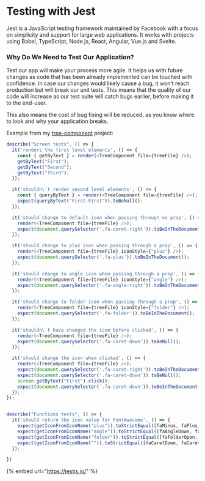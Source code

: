 # Testing with Jest

 Jest is a JavaScript testing framework maintained by Facebook with a focus on simplicity and support for large web applications. It works with projects using Babel, TypeScript, Node.js, React, Angular, Vue.js and Svelte.

### Why Do We Need to Test Our Application?

Test our app will make your process more agile. It helps us with future changes as code that has been already implemented can be touched with confidence. In case our changes would likely cause a bug, it won’t reach production but will break our unit tests. This means that the quality of our code will increase as our test suite will catch bugs earlier, before making it to the end-user.

This also means the cost of bug fixing will be reduced, as you know where to look and why your application breaks.

Example from my [tree-component](https://github.com/Ralvgar/tree-component) project:

```javascript
describe("Screen tests", () => {
  it('renders the first level elements', () => {
    const { getByText } = render(<TreeComponent file={treeFile} />);
    getByText("First");
    getByText("Second");
    getByText("Third");
  });

  it('shouldn\'t render second level elements', () => {
    const { queryByText } = render(<TreeComponent file={treeFile} />);
    expect(queryByText("First-First")).toBeNull();
  });

  it('should change to default icon when passing through no prop', () => {
    render(<TreeComponent file={treeFile} />);
    expect(document.querySelector('.fa-caret-right')).toBeInTheDocument();
  });

  it('should change to plus icon when passing through a prop', () => {
    render(<TreeComponent file={treeFile} iconStyle={"plus"} />);
    expect(document.querySelector('.fa-plus')).toBeInTheDocument();
  });

  it('should change to angle icon when passing through a prop', () => {
    render(<TreeComponent file={treeFile} iconStyle={"angle"} />);
    expect(document.querySelector('.fa-angle-right')).toBeInTheDocument();
  });

  it('should change to folder icon when passing through a prop', () => {
    render(<TreeComponent file={treeFile} iconStyle={"folder"} />);
    expect(document.querySelector('.fa-folder')).toBeInTheDocument();
  });

  it('shouldn\'t have changed the icon before clicked', () => {
    render(<TreeComponent file={treeFile} />);
    expect(document.querySelector('.fa-caret-down')).toBeNull();
  });

  it('should change the icon when clicked', () => {
    render(<TreeComponent file={treeFile} />);
    expect(document.querySelector('.fa-caret-right')).toBeInTheDocument();
    expect(document.querySelector('.fa-caret-down')).toBeNull();
    screen.getByText("First").click();
    expect(document.querySelector('.fa-caret-down')).toBeInTheDocument();
  });
});


describe("Functions tests", () => {
  it('should return the icon value for FontAwesome', () => {
    expect(getIconFromIconName("plus")).toStrictEqual([faMinus, faPlus]);
    expect(getIconFromIconName("angle")).toStrictEqual([faAngleDown, faAngleRight]);
    expect(getIconFromIconName("folder")).toStrictEqual([faFolderOpen, faFolder]);
    expect(getIconFromIconName("")).toStrictEqual([faCaretDown, faCaretRight]);
  });

})
```

{% embed url="https://jestjs.io/" %}





